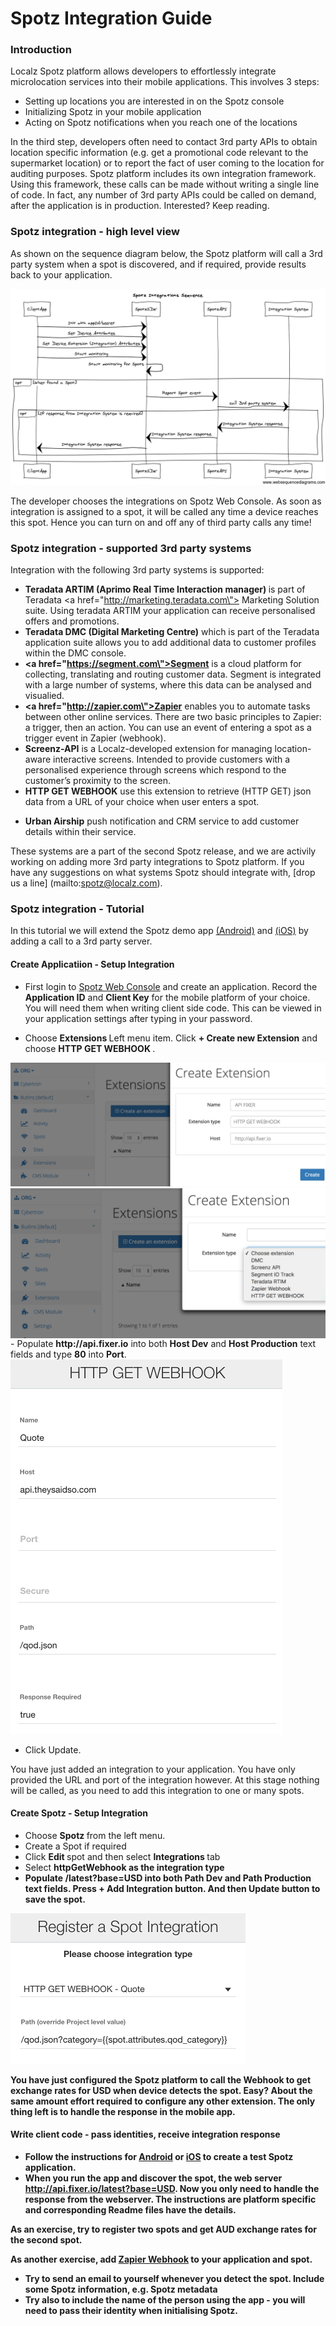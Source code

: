 Spotz Integration Guide
=======================

### Introduction

Localz Spotz platform allows developers to effortlessly integrate microlocation services into their mobile applications. 
This involves 3 steps:
 
 - Setting up locations you are interested in on the Spotz console
 - Initializing Spotz in your mobile application
 - Acting on Spotz notifications when you reach one of the locations

In the third step, developers often need to contact 3rd party APIs to obtain location specific information (e.g. get a promotional code relevant to the supermarket location) or to report the fact of user coming to the location for auditing purposes. Spotz platform includes its own integration framework. Using this framework, these calls can be made without writing a single line of code. In fact, any number of 3rd party APIs could be called on demand, after the application is in production. 
Interested? Keep reading.

### Spotz integration - high level view

As shown on the sequence diagram below, the Spotz platform will call a 3rd party system when a spot is discovered, and if required, provide results back to your application.

<img alt="Spotz with integrations sequence diagram" src="sequence_diagram.png" />

The developer chooses the integrations on Spotz Web Console. As soon as integration is assigned to a spot, it will be called any time a device reaches this spot. Hence you can turn on and off any of third party calls any time!

### Spotz integration - supported 3rd party systems

Integration with the following 3rd party systems is supported:

- <b>Teradata ARTIM (Aprimo Real Time Interaction manager) </b>is part of Teradata <a href=\"http://marketing.teradata.com\"> Marketing Solution suite. </a> Using teradata ARTIM your application can receive personalised offers and promotions.
- <b>Teradata DMC (Digital Marketing Centre)</b> which is part of the Teradata application suite allows you to add additional data to customer profiles within the DMC console.
- <b><a href=\"https://segment.com\">Segment</a></b> is a cloud platform for collecting, translating and routing customer data. Segment is integrated with a large number of systems, where this data can be analysed and visualied. 
- <b><a href=\"http://zapier.com\">Zapier</a></b> enables you to automate tasks between other online services. There are two basic principles to Zapier: a trigger, then an action. You can use an event of entering a spot as a trigger event in Zapier (webhook).
- <b>Screenz-API</b> is a Localz-developed extension for managing location-aware interactive screens. Intended to provide customers with a personalised experience through screens which respond to the customer’s proximity to the screen.
- <b>HTTP GET WEBHOOK</b> use this extension to retrieve (HTTP GET) json data from a URL of your choice when user enters a spot.<p>
- <b>Urban Airship</b> push notification and CRM service to add customer details within their service.

These systems are a part of the second Spotz release, and we are activily working on adding more 3rd party integrations to Spotz platform. If you have any suggestions on what systems Spotz should integrate with, [drop 
us a line] (mailto:spotz@localz.com).
 
### Spotz integration - Tutorial

In this tutorial we will extend the Spotz demo app [(Android)](https://github.com/localz/Spotz3-Android-SDK) and [(iOS)](https://github.com/localz/Spotz3-iOS-SDK) by adding a call to a 3rd party server. 

#### Create Applicatiion - Setup Integration 

 - First login to [Spotz Web Console](https://console.localz.io) and create an application. Record the <b>Application ID</b> and <b>Client Key</b> for the mobile platform of your choice. You will need them when writing client side code. This can be viewed in your application settings after typing in your password.
 
 - Choose <b> Extensions </b> Left menu item. Click <b> + Create new Extension</b> and choose <b> HTTP GET WEBHOOK </b>.

 <img alt="Select Integration" src="select_integration.png"> 
 <img alt="Create HTTP GET WEBHOOK" align="right" src="create_integration.png">
 - Populate <b>http://api.fixer.io</b> into both <b>Host Dev</b> and <b>Host Production</b> text fields and type <b>80</b> into <b>Port</b>.

 <img alt="Select Integration" src="populate_integration_details_app.png"> 
 
 - Click Update.
  
 You have just added an integration to your application. You have only provided the URL and port of the integration however. At this stage nothing will be called, as you need to add this integration to one or many spots. 
 
#### Create Spotz - Setup Integration

- Choose <b> Spotz </b> from the left menu.
- Create a Spot if required
- Click <b> Edit </b> spot and then select <b> Integrations </b> tab
- Select <b>httpGetWebhook<b> as the integration type
- Populate <b>/latest?base=USD</b> into both <b> Path Dev</b> and <b> Path Production </b> text fields. Press <b> + Add Integration </b> button. And then <b> Update </b> button to save the spot.

<img alt="Select Integration" src="populate_integration_details_spot.png"> 

You have just configured the Spotz platform to call the Webhook to get exchange rates for USD when device detects the spot. Easy? About the same amount effort required to configure any other extension. The only thing left is to handle the response in the mobile app. 

#### Write client code - pass identities, receive integration response

- Follow the instructions for [Android](https://github.com/localz/Spotz3-Android-SDK) or [iOS](https://github.com/localz/Spotz-iOS-SDK) to create a test Spotz application. 
- When you run the app and discover the spot, the web server http://api.fixer.io/latest?base=USD. Now you only need to handle the response from the webserver. The instructions are platform specific and corresponding Readme files have the details. 

As an exercise, try to register two spots and get AUD exchange rates for the second spot. 

As another exercise, add [Zapier Webhook](https://zapier.com/zapbook/webhook/) to your application and spot. 

 - Try to send an email to yourself whenever you detect the spot. Include some Spotz information, e.g. Spotz metadata
 - Try also to include the name of the person using the app - you will need to pass their identity when initialising Spotz. 


     